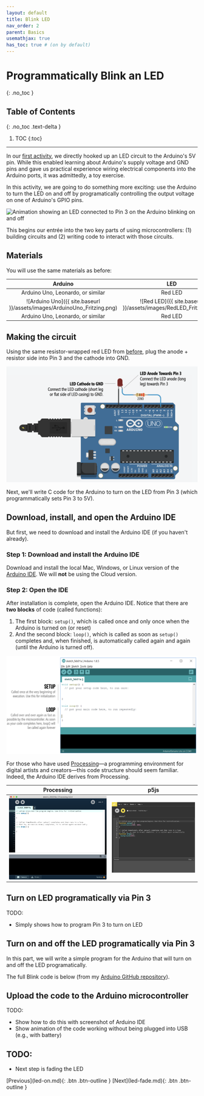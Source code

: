 ```yaml
---
layout: default
title: Blink LED
nav_order: 2
parent: Basics
usemathjax: true
has_toc: true # (on by default)
---
```

# Programmatically Blink an LED
{: .no_toc }

## Table of Contents
{: .no_toc .text-delta }

1. TOC
{:toc}
---
In our [first activity](led-on.md), we directly hooked up an LED circuit to the Arduino's 5V pin. While this enabled learning about Arduino's supply voltage and GND pins and gave us practical experience wiring electrical components into the Arduino ports, it was admittedly, a toy exercise.

In this activity, we are going to do something more exciting: use the Arduino to turn the LED on and off by programatically controlling the output voltage on one of Arduino's GPIO pins.

![Animation showing an LED connected to Pin 3 on the Arduino blinking on and off](assets/movies/Arduino_LEDBlink_Pin3.gif)

This begins our entrée into the two key parts of using microcontrollers: (1) building circuits and (2) writing code to interact with those circuits.

## Materials

You will use the same materials as before:

| Arduino | LED | Resistor |
|:-----:|:-----:|:-----:|
| Arduino Uno, Leonardo, or similar  | Red LED | 220Ω Resistor |
| ![Arduino Uno]({{ site.baseurl }}/assets/images/ArduinoUno_Fritzing.png)    | ![Red LED]({{ site.baseurl }}/assets/images/RedLED_Fritzing.png) | ![220 Ohm Resistor]({{ site.baseurl }}/assets/images/Resistor220_Fritzing.png) |
| Arduino Uno, Leonardo, or similar  | Red LED | 220Ω Resistor |

## Making the circuit
Using the same resistor-wrapped red LED from [before](led-on.md#step-1-wrap-resistor-around-led-leg), plug the anode + resistor side into Pin 3 and the cathode into GND.

![Wiring diagram showing LED cathode wired to GND and LED anode wired to a 220 Ohm resistor and then to Pin 3](assets/images/Arduino_LEDBlink_Pin3Circuit.png)

Next, we'll write C code for the Arduino to turn on the LED from Pin 3 (which programmatically sets Pin 3 to 5V).

## Download, install, and open the Arduino IDE

But first, we need to download and install the Arduino IDE (if you haven't already).

### Step 1: Download and install the Arduino IDE

Download and install the local Mac, Windows, or Linux version of the [Arduino IDE](https://www.arduino.cc/en/main/software). We will **not** be using the Cloud version.

### Step 2: Open the IDE

After installation is complete, open the Arduino IDE. Notice that there are **two blocks** of code (called functions):

1. The first block: `setup()`, which is called once and only once when the Arduino is turned on (or reset)
2. And the second block: `loop()`, which is called as soon as `setup()` completes and, when finished, is automatically called again and again (until the Arduino is turned off).

![Screenshot of the Arduino IDE](assets/images/ArduinoIDE_BlankAndAnnotated.png)

For those who have used [Processing](https://processing.org/)—a programming environment for digital artists and creators—this code structure should seem familiar. Indeed, the Arduino IDE derives from Processing.

| Processing | p5js |
|----|----|
| ![Screenshot of the Processing IDE](assets/images/ProcessingIDE_Blank.png) | ![Screenshot of p5js IDE](assets/images/p5jsIDE_Blank.png) |

## Turn on LED programatically via Pin 3
TODO:
- Simply shows how to program Pin 3 to turn on LED

## Turn on and off the LED programatically via Pin 3

In this part, we will write a simple program for the Arduino that will turn on and off the LED programatically.

The full Blink code is below (from my [Arduino GitHub repository](https://github.com/jonfroehlich/arduino)).
<script src="http://gist-it.appspot.com/https://github.com/jonfroehlich/arduino/blob/master/Basics/digitalWrite/Blink/Blink.ino?footer=minimal"></script>


## Upload the code to the Arduino microcontroller
TODO:
- Show how to do this with screenshot of Arduino IDE
- Show animation of the code working without being plugged into USB (e.g., with battery)

## TODO:
- Next step is fading the LED

<span class="fs-8">
[Previous](led-on.md){: .btn .btn-outline }
[Next](led-fade.md){: .btn .btn-outline }
</span>